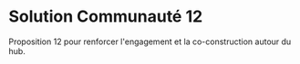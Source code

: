 # Solution Communauté 12

Proposition 12 pour renforcer l'engagement et la co-construction autour du hub.
